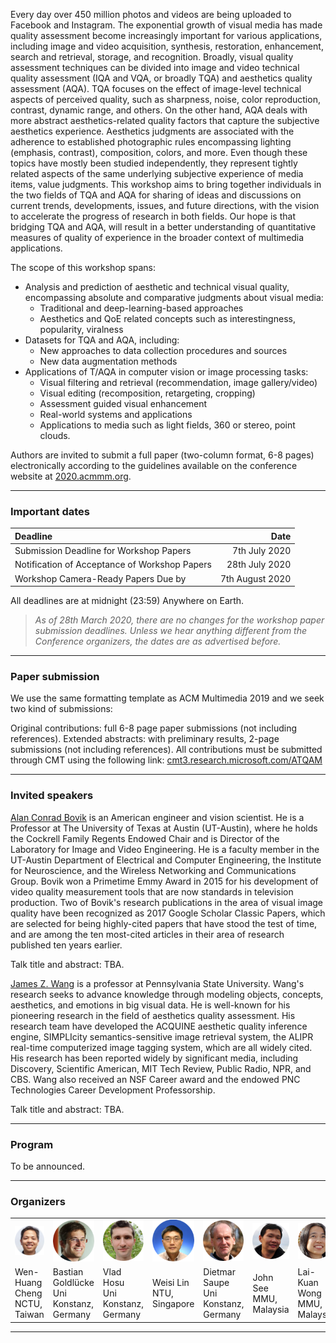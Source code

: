 Every day over 450 million photos and videos are being uploaded to Facebook and Instagram. The exponential growth of visual media has made quality assessment become increasingly important for various applications, including image and video acquisition, synthesis, restoration, enhancement, search and retrieval, storage, and recognition. Broadly, visual quality assessment techniques can be divided into image and video technical quality assessment (IQA and VQA, or broadly TQA) and aesthetics quality assessment (AQA). TQA focuses on the effect of image-level technical aspects of perceived quality, such as sharpness, noise, color reproduction, contrast, dynamic range, and others. On the other hand, AQA deals with more abstract aesthetics-related quality factors that capture the subjective aesthetics experience. Aesthetics judgments are associated with the adherence to established photographic rules encompassing lighting (emphasis, contrast), composition, colors, and more. Even though these topics have mostly been studied independently, they represent tightly related aspects of the same underlying subjective experience of media items, value judgments. This workshop aims to bring together individuals in the two fields of TQA and AQA for sharing of ideas and discussions on current trends, developments, issues, and future directions, with the vision to accelerate the progress of research in both fields. Our hope is that bridging TQA and AQA, will result in a better understanding of quantitative measures of quality of experience in the broader context of multimedia applications.

The scope of this workshop spans:
* Analysis and prediction of aesthetic and technical visual quality, encompassing absolute and comparative judgments about visual media:
  * Traditional and deep-learning-based approaches
  * Aesthetics and QoE related concepts such as interestingness, popularity, viralness
* Datasets for TQA and AQA, including:
  * New approaches to data collection procedures and sources
  * New data augmentation methods	
* Applications of T/AQA in computer vision or image processing tasks:
  * Visual filtering and retrieval (recommendation, image gallery/video)
  * Visual editing (recomposition, retargeting, cropping)
  * Assessment guided visual enhancement
  * Real-world systems and applications
  * Applications to media such as light fields, 360 or stereo, point clouds.
 
Authors are invited to submit a full paper (two-column format, 6-8 pages) electronically according to the guidelines available on the conference website at [2020.acmmm.org](https://2020.acmmm.org/).

---

### Important dates

| Deadline | Date |
| :--- |---: |
| Submission Deadline for Workshop Papers       |  7th July 2020   |
| Notification of Acceptance of Workshop Papers | 28th July 2020   |
| Workshop Camera-Ready Papers Due by           |  7th August 2020 |

All deadlines are at midnight (23:59) Anywhere on Earth.

> _As of 28th March 2020, there are no changes for the workshop paper submission deadlines. Unless we hear anything different from the Conference organizers, the dates are as advertised before._

---

### Paper submission

We use the same formatting template as ACM Multimedia 2019 and we seek two kind of submissions:

Original contributions: full 6-8 page paper submissions (not including references).
Extended abstracts: with preliminary results, 2-page submissions (not including references).
All contributions must be submitted through CMT using the following link: [cmt3.research.microsoft.com/ATQAM](https://cmt3.research.microsoft.com/ATQAM)

---

### Invited speakers

[Alan Conrad Bovik](http://www.ece.utexas.edu/people/faculty/alan-bovik) is an American engineer and vision scientist. He is a Professor at The University of Texas at Austin (UT-Austin), where he holds the Cockrell Family Regents Endowed Chair and is Director of the Laboratory for Image and Video Engineering. He is a faculty member in the UT-Austin Department of Electrical and Computer Engineering, the Institute for Neuroscience, and the Wireless Networking and Communications Group. Bovik won a Primetime Emmy Award in 2015 for his development of video quality measurement tools that are now standards in television production. Two of Bovik's research publications in the area of visual image quality have been recognized as 2017 Google Scholar Classic Papers, which are selected for being highly-cited papers that have stood the test of time, and are among the ten most-cited articles in their area of research published ten years earlier.

Talk title and abstract: TBA.

[James Z. Wang](http://infolab.stanford.edu/~wangz/home/) is a professor at Pennsylvania State University. Wang's research seeks to advance knowledge through modeling objects, concepts, aesthetics, and emotions in big visual data. He is well-known for his pioneering research in the field of aesthetics quality assessment. His research team have developed the ACQUINE aesthetic quality inference engine, SIMPLIcity semantics-sensitive image retrieval system, the ALIPR real-time computerized image tagging system, which are all widely cited. His research has been reported widely by significant media, including Discovery, Scientific American, MIT Tech Review, Public Radio, NPR, and CBS. Wang also received an NSF Career award and the endowed PNC Technologies Career Development Professorship.

Talk title and abstract: TBA.

---

### Program

To be announced.

---

### Organizers



<table>
    <tr>
     <td><img src="https://github.com/subpic/ATQAM/blob/master/assets/images/wen-huang.png?raw=true" class="profile"/></td>
     <td><img src="https://github.com/subpic/ATQAM/blob/master/assets/images/bastian-goldlueke.png?raw=true" class="profile"/></td>
     <td><img src="https://github.com/subpic/ATQAM/blob/master/assets/images/vlad-hosu.png?raw=true" class="profile"/></td>
     <td><img src="https://github.com/subpic/ATQAM/blob/master/assets/images/weisi-lin.png?raw=true" class="profile"/></td>
     <td><img src="https://github.com/subpic/ATQAM/blob/master/assets/images/dietmar-saupe.png?raw=true" class="profile"/></td>
     <td><img src="https://github.com/subpic/ATQAM/blob/master/assets/images/john-see.png?raw=true" class="profile"/></td>
     <td><img src="https://github.com/subpic/ATQAM/blob/master/assets/images/lai-kuan-wong.png?raw=true" class="profile"/></td>
    </tr>
    <tr>
     <td width="150px"> Wen-Huang Cheng<br/> NCTU, Taiwan </td>
     <td width="150px"> Bastian Goldlücke<br/> Uni Konstanz, Germany </td>
     <td width="150px"> Vlad Hosu<br/> Uni Konstanz, Germany </td>
     <td width="150px"> Weisi Lin<br/> NTU, Singapore </td>
     <td width="150px"> Dietmar Saupe<br/> Uni Konstanz, Germany </td>
     <td width="150px"> John See<br/> MMU, Malaysia </td>
     <td width="150px"> Lai-Kuan Wong<br/> MMU, Malaysia </td>
    </tr>
</table>

---
